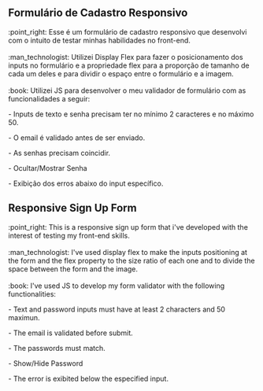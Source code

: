 <h2>Formulário de Cadastro Responsivo</h2>
:point_right: Esse é um formulário de cadastro responsivo que desenvolvi com o intuito de testar minhas habilidades no front-end.
<br>
<br>
:man_technologist: Utilizei Display Flex para fazer o posicionamento dos inputs no formulário e a propriedade flex para a proporção de tamanho de cada um deles e para dividir o espaço entre o formulário e a imagem.
<br>
<br>
:book: Utilizei JS para desenvolver o meu validador de formulário com as funcionalidades a seguir:
<p>- Inputs de texto e senha precisam ter no mínimo 2 caracteres e no máximo 50.
<p>- O email é validado antes de ser enviado.
<p>- As senhas precisam coincidir.
<p>- Ocultar/Mostrar Senha
<p>- Exibição dos erros abaixo do input específico.

<h2>Responsive Sign Up Form</h2>
:point_right: This is a responsive sign up form that i've developed with the interest of testing my front-end skills.
<br>
<br>
:man_technologist: I've used display flex to make the inputs positioning at the form and the flex property to the size ratio of each one and to divide the space between the form and the image.
<br>
<br>
:book: I've used JS to develop my form validator with the following functionalities:
<p>- Text and password inputs must have at least 2 characters and 50 maximun.
<p>- The email is validated before submit.
<p>- The passwords must match.
<p>- Show/Hide Password
<p>- The error is exibited below the especified input.
